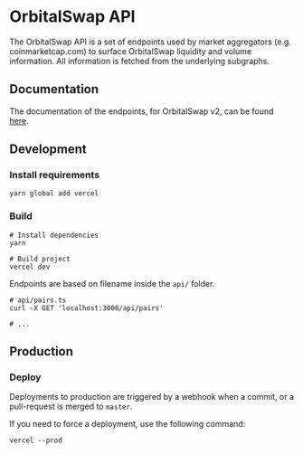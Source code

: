 # OrbitalSwap API

The OrbitalSwap API is a set of endpoints used by market aggregators (e.g. coinmarketcap.com) to surface OrbitalSwap liquidity
and volume information. All information is fetched from the underlying subgraphs.

## Documentation

The documentation of the endpoints, for OrbitalSwap v2, can be found [here](documentation.md).

## Development

### Install requirements

```shell
yarn global add vercel
```

### Build

```shell
# Install dependencies
yarn

# Build project
vercel dev
```

Endpoints are based on filename inside the `api/` folder.

```shell
# api/pairs.ts
curl -X GET 'localhost:3000/api/pairs'

# ...
```

## Production

### Deploy

Deployments to production are triggered by a webhook when a commit, or a pull-request is merged to `master`.

If you need to force a deployment, use the following command:

```shell
vercel --prod
```
